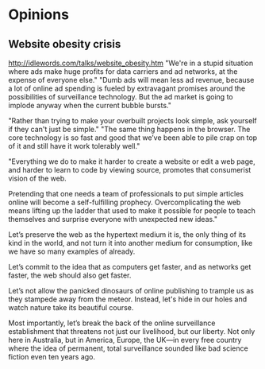 # Opinions

## Website obesity crisis
http://idlewords.com/talks/website_obesity.htm
"We're in a stupid situation where ads make huge profits for data carriers and ad networks, at the expense of everyone else."
"Dumb ads will mean less ad revenue, because a lot of online ad spending is fueled by extravagant promises around the possibilities of surveillance technology. But the ad market is going to implode anyway when the current bubble bursts."

"Rather than trying to make your overbuilt projects look simple, ask yourself if they can't just be simple."
"The same thing happens in the browser. The core technology is so fast and good that we’ve been able to pile crap on top of it and still have it work tolerably well."

"Everything we do to make it harder to create a website or edit a web page, and harder to learn to code by viewing source, promotes that consumerist vision of the web.

Pretending that one needs a team of professionals to put simple articles online will become a self-fulfilling prophecy. Overcomplicating the web means lifting up the ladder that used to make it possible for people to teach themselves and surprise everyone with unexpected new ideas."

Let’s preserve the web as the hypertext medium it is, the only thing of its kind in the world, and not turn it into another medium for consumption, like we have so many examples of already.

Let’s commit to the idea that as computers get faster, and as networks get faster, the web should also get faster.

Let’s not allow the panicked dinosaurs of online publishing to trample us as they stampede away from the meteor. Instead, let's hide in our holes and watch nature take its beautiful course.

Most importantly, let’s break the back of the online surveillance establishment that threatens not just our livelihood, but our liberty. Not only here in Australia, but in America, Europe, the UK—in every free country where the idea of permanent, total surveillance sounded like bad science fiction even ten years ago.
